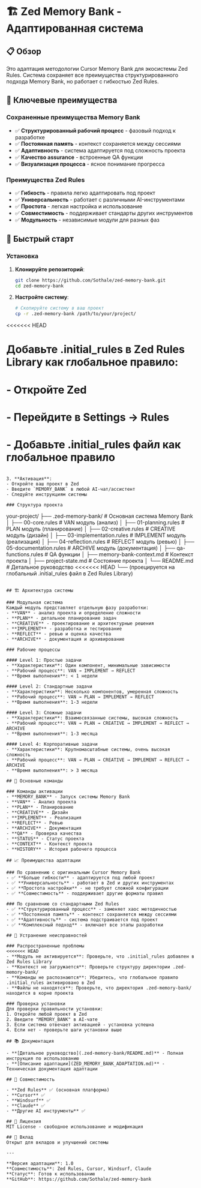 # 🏗️ Zed Memory Bank - Адаптированная система

## 📋 Обзор
Это адаптация методологии Cursor Memory Bank для экосистемы Zed Rules. Система сохраняет все преимущества структурированного подхода Memory Bank, но работает с гибкостью Zed Rules.

## 🎯 Ключевые преимущества

### Сохраненные преимущества Memory Bank
- ✅ **Структурированный рабочий процесс** - фазовый подход к разработке
- ✅ **Постоянная память** - контекст сохраняется между сессиями
- ✅ **Адаптивность** - система адаптируется под сложность проекта
- ✅ **Качество assurance** - встроенные QA функции
- ✅ **Визуализация процесса** - ясное понимание прогресса

### Преимущества Zed Rules
- ✅ **Гибкость** - правила легко адаптировать под проект
- ✅ **Универсальность** - работает с различными AI-инструментами
- ✅ **Простота** - легкая настройка и использование
- ✅ **Совместимость** - поддерживает стандарты других инструментов
- ✅ **Модульность** - независимые модули для разных фаз

## 🚀 Быстрый старт

### Установка
1. **Клонируйте репозиторий**:
   ```bash
   git clone https://github.com/Sothale/zed-memory-bank.git
   cd zed-memory-bank
   ```

2. **Настройте систему**:
   ```bash
   # Скопируйте систему в ваш проект
   cp -r .zed-memory-bank /path/to/your/project/
   
<<<<<<< HEAD
   # Добавьте .initial_rules в Zed Rules Library как глобальное правило:
   # - Откройте Zed
   # - Перейдите в Settings → Rules
   # - Добавьте .initial_rules файл как глобальное правило
   ```

3. **Активация**:
   - Откройте ваш проект в Zed
   - Введите `MEMORY_BANK` в любой AI-чат/ассистент
   - Следуйте инструкциям системы

### Структура проекта
```
your-project/
├── .zed-memory-bank/              # Основная система Memory Bank
│   ├── 00-core.rules              # VAN модуль (анализ)
│   ├── 01-planning.rules          # PLAN модуль (планирование)
│   ├── 02-creative.rules          # CREATIVE модуль (дизайн)
│   ├── 03-implementation.rules    # IMPLEMENT модуль (реализация)
│   ├── 04-reflection.rules        # REFLECT модуль (ревью)
│   ├── 05-documentation.rules     # ARCHIVE модуль (документация)
│   ├── qa-functions.rules         # QA функции
│   ├── memory-bank-context.md     # Контекст проекта
│   ├── project-state.md           # Состояние проекта
│   └── README.md                  # Детальное руководство
<<<<<<< HEAD
└── (проецируется на глобальный .initial_rules файл в Zed Rules Library)
```

## 🏗️ Архитектура системы

### Модульная система
Каждый модуль представляет отдельную фазу разработки:
- **VAN** - анализ проекта и определение сложности
- **PLAN** - детальное планирование задач
- **CREATIVE** - проектирование и архитектурные решения
- **IMPLEMENT** - разработка и тестирование
- **REFLECT** - ревью и оценка качества
- **ARCHIVE** - документация и архивирование

### Рабочие процессы

#### Level 1: Простые задачи
- **Характеристики**: Один компонент, минимальные зависимости
- **Рабочий процесс**: VAN → IMPLEMENT → REFLECT
- **Время выполнения**: < 1 недели

#### Level 2: Стандартные задачи
- **Характеристики**: Несколько компонентов, умеренная сложность
- **Рабочий процесс**: VAN → PLAN → IMPLEMENT → REFLECT
- **Время выполнения**: 1-3 недели

#### Level 3: Сложные задачи
- **Характеристики**: Взаимосвязанные системы, высокая сложность
- **Рабочий процесс**: VAN → PLAN → CREATIVE → IMPLEMENT → REFLECT → ARCHIVE
- **Время выполнения**: 1-3 месяца

#### Level 4: Корпоративные задачи
- **Характеристики**: Крупномасштабные системы, очень высокая сложность
- **Рабочий процесс**: VAN → PLAN → CREATIVE → IMPLEMENT → REFLECT → ARCHIVE
- **Время выполнения**: > 3 месяца

## 🔧 Основные команды

### Команды активации
- **MEMORY_BANK** - Запуск системы Memory Bank
- **VAN** - Анализ проекта
- **PLAN** - Планирование
- **CREATIVE** - Дизайн
- **IMPLEMENT** - Реализация
- **REFLECT** - Ревью
- **ARCHIVE** - Документация
- **QA** - Проверка качества
- **STATUS** - Статус проекта
- **CONTEXT** - Контекст проекта
- **HISTORY** - История рабочего процесса

## 📈 Преимущества адаптации

### По сравнению с оригинальным Cursor Memory Bank
- ✅ **Больше гибкости** - адаптируется под любой проект
- ✅ **Универсальность** - работает в Zed и других инструментах
- ✅ **Простота настройки** - не требует сложной конфигурации
- ✅ **Совместимость** - поддерживает другие форматы правил

### По сравнению со стандартными Zed Rules
- ✅ **Структурированный процесс** - заменяет хаос методичностью
- ✅ **Постоянная память** - контекст сохраняется между сессиями
- ✅ **Адаптивность** - система подстраивается под проект
- ✅ **Комплексный подход** - включает все этапы разработки

## 🚨 Устранение неисправностей

### Распространенные проблемы
<<<<<<< HEAD
- **Модуль не активируется**: Проверьте, что .initial_rules добавлен в Zed Rules Library
- **Контекст не загружается**: Проверьте структуру директории .zed-memory-bank/
- **Команды не распознаются**: Убедитесь, что глобальное правило .initial_rules активировано в Zed
- **Файлы не находятся**: Проверьте, что директория .zed-memory-bank/ находится в корне проекта

### Проверка установки
Для проверки правильности установки:
1. Откройте любой проект в Zed
2. Введите "MEMORY_BANK" в AI-чате
3. Если система отвечает активацией - установка успешна
4. Если нет - проверьте шаги установки выше

## 📚 Документация

- **[Детальное руководство](.zed-memory-bank/README.md)** - Полная инструкция по использованию
- **[Описание адаптации](ZED_MEMORY_BANK_ADAPTATION.md)** - Техническая документация адаптации

## 🔧 Совместимость

- **Zed Rules** ✅ (основная платформа)
- **Cursor** ✅
- **Windsurf** ✅
- **Claude** ✅
- **Другие AI инструменты** ✅

## 📝 Лицензия
MIT License - свободное использование и модификация

## 🤝 Вклад
Открыт для вкладов и улучшений системы

---

**Версия адаптации**: 1.0  
**Совместимость**: Zed Rules, Cursor, Windsurf, Claude  
**Статус**: Готов к использованию  
**GitHub**: https://github.com/Sothale/zed-memory-bank